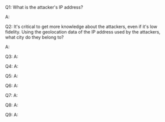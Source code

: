 
Q1: What is the attacker's IP address?

A: 

Q2: It's critical to get more knowledge about the attackers, even if it's low fidelity. Using the geolocation data of the IP address used by the attackers, what city do they belong to?

A: 

Q3: 
A: 

Q4: 
A: 

Q5: 
A: 

Q6: 
A: 

Q7: 
A: 

Q8: 
A: 

Q9: 
A: 
